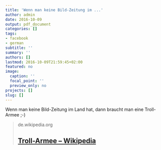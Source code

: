 ```yaml
---
title: 'Wenn man keine Bild-Zeitung im ...'
author: admin
date: 2016-10-09
output: pdf_document
categories: []
tags:
- facebook
- german
subtitle: ''
summary: ''
authors: []
lastmod: 2016-10-09T21:59:45+02:00
featured: no
image:
  caption: ''
  focal_point: ''
  preview_only: no
projects: []
slug: []
---
```

Wenn man keine Bild-Zeitung im Land hat, dann braucht man eine Troll-Armee ;-)
> de.wikipedia.org
> ## [Troll-Armee – Wikipedia](https://de.wikipedia.org/wiki/Troll-Armee)
>

